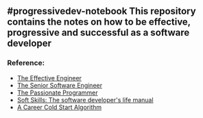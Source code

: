 #progressivedev-notebook
This repository contains the notes on how to be effective, progressive and successful as a software developer
---
### Reference:
* [The Effective Engineer](https://gist.github.com/rondy/af1dee1d28c02e9a225ae55da2674a6f)
* [The Senior Software Engineer](https://www.amazon.com/Senior-Software-Engineer-Practices-Effective/dp/0990702804)
* [The Passionate Programmer](https://www.amazon.com/Passionate-Programmer-Remarkable-Development-Pragmatic/dp/1934356344)
* [Soft Skills: The software developer's life manual](https://www.amazon.com/Soft-Skills-software-developers-manual/dp/1617292397/ref=pd_sim_14_2?_encoding=UTF8&pd_rd_i=1617292397)
* [A Career Cold Start Algorithm](http://boz.com/articles/career-cold-start.html)
